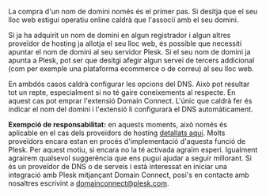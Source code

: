 La compra d'un nom de domini només és el primer pas. Si desitja que el seu lloc web estigui operatiu online caldrà que l'associï amb el seu domini.

Si ja ha adquirit un nom de domini en algun registrador i algun altres proveïdor de hosting ja allotja el seu lloc web, és possible que necessiti apuntar el nom de domini al seu servidor Plesk. Si el seu nom de domini ja apunta a Plesk, pot ser que desitgi afegir algun servei de tercers addicional (com per exemple una plataforma ecommerce o de correu) al seu lloc web.  

En ambdós casos caldrà configurar les opcions del DNS. Això pot resultar tot un repte, especialment si no té gaire coneixements al respecte. En aquest cas pot emprar l'extensió Domain Connect. L'únic que caldrà fer és indicar el nom del domini i l'extensió li configurarà el DNS automàticament.

**Exempció de responsabilitat:** en aquests moments, això només és aplicable en el cas dels proveïdors de hosting [detallats aquí](https://www.domainconnect.org). Molts proveïdors encara estan en procés d'implementació d'aquesta funció de Plesk. Per aquest motiu, si encara no la té activada agraïm esperi. Igualment agrairem qualsevol suggerència que ens pugui ajudar a seguir millorant. Si és un proveïdor de DNS o de serveis i està interessat en iniciar una integració amb Plesk mitjançant Domain Connect, posi's en contacte amb nosaltres escrivint a [domainconnect@plesk.com](mailto:domainconnect@plesk.com).